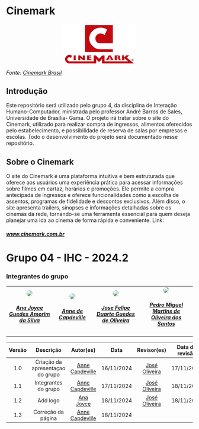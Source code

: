 # Cinemark
<img src="img/Cinemark.png" alt="Logo Cinemark" style="display: block; margin: 0 auto; width: 200px;"/>

*Fonte: [Cinemark Brasil](https://www.cinemark.com.br)*

## Introdução
Este repositório será utilizado pelo grupo 4, da disciplina de Interação Humano-Computador, ministrada pelo professor André Barros de Sales, Universidade de Brasília- Gama. O projeto irá tratar sobre o site do Cinemark, utilizado para realizar compra de ingressos, alimentos oferecidos pelo estabelecimento, e possibilidade de reserva de salas por empresas e escolas. Todo o desenvolvimento do projeto será documentado nesse repositório.
## Sobre o Cinemark
O site do Cinemark é uma plataforma intuitiva e bem estruturada que oferece aos usuários uma experiência prática para acessar informações sobre filmes em cartaz, horários e promoções. Ele permite a compra antecipada de ingressos e oferece funcionalidades como a escolha de assentos, programas de fidelidade e descontos exclusivos. Além disso, o site apresenta trailers, sinopses e informações detalhadas sobre os cinemas da rede, tornando-se uma ferramenta essencial para quem deseja planejar uma ida ao cinema de forma rápida e conveniente.
Link:<a href="https://www.cinemark.com.br/"> <h5>www.cinemark.com.br</h5> </a>

# Grupo 04 - IHC - 2024.2

### Integrantes do grupo
<table style="margin-left: auto; margin-right: auto;">
    <tr>
        <td align="center">
            <a href="https://github.com/anajoyceamorim">
                <img style="border-radius: 50%;" src="https://avatars.githubusercontent.com/u/106260288?v=4" width="150px;"/>
                <h5 class="text-center">Ana Joyce Guedes Amorim da Silva</h5>
            </a>
        </td>
        <td align="center">
            <a href="https://github.com/nanecapde">
                <img style="border-radius: 50%;" src="https://avatars.githubusercontent.com/u/122893055?v=4" width="150px;"/>
                <h5 class="text-center">Anne de Capdeville</h5>
            </a>
        </td>
        <td align="center">
            <a href="https://github.com/Jose1277">
                <img style="border-radius: 50%;" src="https://avatars.githubusercontent.com/u/132015244?v=4" width="150px;"/>
                <h5 class="text-center">Jose Felipe Duarte Guedes de Oliveira</h5>        </a>
        </td>
        </td>
        <td align="center">
            <a href="https://github.com/pedromadbr">
                <img style="border-radius: 50%;" src="https://avatars.githubusercontent.com/u/64806397?v=4" width="150px;"/>
                <h5 class="text-center">Pedro Miguel Martins de Oliveira dos Santos</h5>
            </a>
        </td>

</table>

| Versão |     Descrição      |                     Autor(es)                     |    Data    |                     Revisor(es)                     | Data de revisão |
| :----: | :----------------: | :-----------------------------------------------: | :--------: | :-------------------------------------------------: | :-------------: |
|  1.0   | Criação da apresentaçao do grupo | [Anne Capdeville](https://github.com/nanecapde) | 16/11/2024 | [José Oliveira](https://github.com/Jose1277) |   17/11/2024   |
|  1.1   | Integrantes do grupo | [Anne Capdeville](https://github.com/nanecapde) | 17/11/2024 | [José Oliveira](https://github.com/Jose1277) |  18/11/2024   |
|  1.2   | Add logo | [Ana Joyce](https://github.com/anajoyceamorim) | 18/11/2024 | [José Oliveira](https://github.com/Jose1277) |   18/11/2024   |
|  1.3   | Correção da página| [Anne Capdeville](https://github.com/nanecapde) | 18/11/2024 |  |   |

